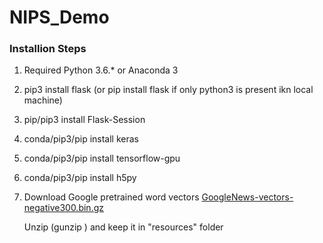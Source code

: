 # NIPS_Demo

### Installion Steps

1. Required Python 3.6.* or Anaconda 3
2. pip3 install flask (or pip install flask if only python3 is present ikn local machine)
3. pip/pip3 install Flask-Session
4. conda/pip3/pip install keras
5. conda/pip3/pip install tensorflow-gpu
6. conda/pip3/pip install h5py
7. Download Google pretrained word vectors
    [GoogleNews-vectors-negative300.bin.gz](https://drive.google.com/file/d/0B7XkCwpI5KDYNlNUTTlSS21pQmM/edit?usp=sharing)

    Unzip (gunzip <filename>)  and keep it in "resources" folder
